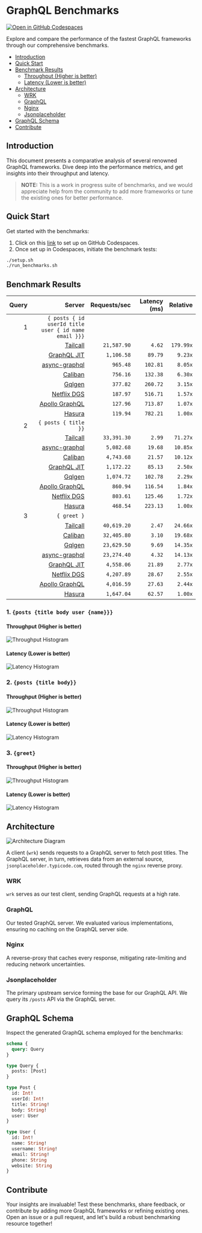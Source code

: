 # GraphQL Benchmarks <!-- omit from toc -->

[![Open in GitHub Codespaces](https://github.com/codespaces/badge.svg)](https://codespaces.new/tailcallhq/graphql-benchmarks)

Explore and compare the performance of the fastest GraphQL frameworks through our comprehensive benchmarks.

- [Introduction](#introduction)
- [Quick Start](#quick-start)
- [Benchmark Results](#benchmark-results)
  - [Throughput (Higher is better)](#throughput-higher-is-better)
  - [Latency (Lower is better)](#latency-lower-is-better)
- [Architecture](#architecture)
  - [WRK](#wrk)
  - [GraphQL](#graphql)
  - [Nginx](#nginx)
  - [Jsonplaceholder](#jsonplaceholder)
- [GraphQL Schema](#graphql-schema)
- [Contribute](#contribute)

[Tailcall]: https://github.com/tailcallhq/tailcall
[Gqlgen]: https://github.com/99designs/gqlgen
[Apollo GraphQL]: https://github.com/apollographql/apollo-server
[Netflix DGS]: https://github.com/netflix/dgs-framework
[Caliban]: https://github.com/ghostdogpr/caliban
[async-graphql]: https://github.com/async-graphql/async-graphql
[Hasura]: https://github.com/hasura/graphql-engine
[GraphQL JIT]: https://github.com/zalando-incubator/graphql-jit

## Introduction

This document presents a comparative analysis of several renowned GraphQL frameworks. Dive deep into the performance metrics, and get insights into their throughput and latency.

> **NOTE:** This is a work in progress suite of benchmarks, and we would appreciate help from the community to add more frameworks or tune the existing ones for better performance.

## Quick Start

Get started with the benchmarks:

1. Click on this [link](https://codespaces.new/tailcallhq/graphql-benchmarks) to set up on GitHub Codespaces.
2. Once set up in Codespaces, initiate the benchmark tests:

```bash
./setup.sh
./run_benchmarks.sh
```

## Benchmark Results

<!-- PERFORMANCE_RESULTS_START -->

| Query | Server | Requests/sec | Latency (ms) | Relative |
|-------:|--------:|--------------:|--------------:|---------:|
| 1 | `{ posts { id userId title user { id name email }}}` |
|| [Tailcall] | `21,587.90` | `4.62` | `179.99x` |
|| [GraphQL JIT] | `1,106.58` | `89.79` | `9.23x` |
|| [async-graphql] | `965.48` | `102.81` | `8.05x` |
|| [Caliban] | `756.16` | `132.38` | `6.30x` |
|| [Gqlgen] | `377.82` | `260.72` | `3.15x` |
|| [Netflix DGS] | `187.97` | `516.71` | `1.57x` |
|| [Apollo GraphQL] | `127.96` | `713.87` | `1.07x` |
|| [Hasura] | `119.94` | `782.21` | `1.00x` |
| 2 | `{ posts { title }}` |
|| [Tailcall] | `33,391.30` | `2.99` | `71.27x` |
|| [async-graphql] | `5,082.68` | `19.68` | `10.85x` |
|| [Caliban] | `4,743.68` | `21.57` | `10.12x` |
|| [GraphQL JIT] | `1,172.22` | `85.13` | `2.50x` |
|| [Gqlgen] | `1,074.72` | `102.78` | `2.29x` |
|| [Apollo GraphQL] | `860.94` | `116.54` | `1.84x` |
|| [Netflix DGS] | `803.61` | `125.46` | `1.72x` |
|| [Hasura] | `468.54` | `223.13` | `1.00x` |
| 3 | `{ greet }` |
|| [Tailcall] | `40,619.20` | `2.47` | `24.66x` |
|| [Caliban] | `32,405.80` | `3.10` | `19.68x` |
|| [Gqlgen] | `23,629.50` | `9.69` | `14.35x` |
|| [async-graphql] | `23,274.40` | `4.32` | `14.13x` |
|| [GraphQL JIT] | `4,558.06` | `21.89` | `2.77x` |
|| [Netflix DGS] | `4,207.89` | `28.67` | `2.55x` |
|| [Apollo GraphQL] | `4,016.59` | `27.63` | `2.44x` |
|| [Hasura] | `1,647.04` | `62.57` | `1.00x` |

<!-- PERFORMANCE_RESULTS_END -->



### 1. `{posts {title body user {name}}}`
#### Throughput (Higher is better)

![Throughput Histogram](assets/req_sec_histogram1.png)

#### Latency (Lower is better)

![Latency Histogram](assets/latency_histogram1.png)

### 2. `{posts {title body}}`
#### Throughput (Higher is better)

![Throughput Histogram](assets/req_sec_histogram2.png)

#### Latency (Lower is better)

![Latency Histogram](assets/latency_histogram2.png)

### 3. `{greet}`
#### Throughput (Higher is better)

![Throughput Histogram](assets/req_sec_histogram3.png)

#### Latency (Lower is better)

![Latency Histogram](assets/latency_histogram3.png)

## Architecture

![Architecture Diagram](assets/architecture.png)

A client (`wrk`) sends requests to a GraphQL server to fetch post titles. The GraphQL server, in turn, retrieves data from an external source, `jsonplaceholder.typicode.com`, routed through the `nginx` reverse proxy.

### WRK

`wrk` serves as our test client, sending GraphQL requests at a high rate.

### GraphQL

Our tested GraphQL server. We evaluated various implementations, ensuring no caching on the GraphQL server side.

### Nginx

A reverse-proxy that caches every response, mitigating rate-limiting and reducing network uncertainties.

### Jsonplaceholder

The primary upstream service forming the base for our GraphQL API. We query its `/posts` API via the GraphQL server.

## GraphQL Schema

Inspect the generated GraphQL schema employed for the benchmarks:

```graphql
schema {
  query: Query
}

type Query {
  posts: [Post]
}

type Post {
  id: Int!
  userId: Int!
  title: String!
  body: String!
  user: User
}

type User {
  id: Int!
  name: String!
  username: String!
  email: String!
  phone: String
  website: String
}
```

## Contribute

Your insights are invaluable! Test these benchmarks, share feedback, or contribute by adding more GraphQL frameworks or refining existing ones. Open an issue or a pull request, and let's build a robust benchmarking resource together!
